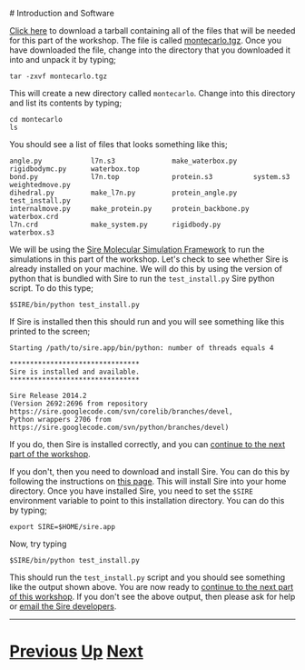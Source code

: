 
# Introduction and Software

[Click here](https://github.com/chryswoods/python_for_bio/blob/master/intro_to_mc/software/montecarlo.tgz?raw=true) to download a tarball containing all of the files that will be needed for this part of the workshop. The file is called [montecarlo.tgz](https://github.com/chryswoods/python_for_bio/blob/master/intro_to_mc/software/montecarlo.tgz?raw=true). Once you have downloaded the file, change into the directory that you downloaded it into and unpack it by typing;

```
tar -zxvf montecarlo.tgz
```

This will create a new directory called `montecarlo`. Change into this directory and list its contents by typing;

```
cd montecarlo
ls
```

You should see a list of files that looks something like this;

```
angle.py            l7n.s3              make_waterbox.py    rigidbodymc.py      waterbox.top
bond.py             l7n.top             protein.s3          system.s3           weightedmove.py
dihedral.py         make_l7n.py         protein_angle.py    test_install.py
internalmove.py     make_protein.py     protein_backbone.py waterbox.crd
l7n.crd             make_system.py      rigidbody.py        waterbox.s3
```

We will be using the [Sire Molecular Simulation Framework](http://siremol.org) to run the simulations in this part of the workshop. Let's check to see whether Sire is already installed on your machine. We will do this by using the version of python that is bundled with Sire to run the `test_install.py` Sire python script. To do this type;

```
$SIRE/bin/python test_install.py
```

If Sire is installed then this should run and you will see something like this printed to the screen;

```
Starting /path/to/sire.app/bin/python: number of threads equals 4

********************************
Sire is installed and available.
********************************

Sire Release 2014.2
(Version 2692:2696 from repository https://sire.googlecode.com/svn/corelib/branches/devel,
Python wrappers 2706 from https://sire.googlecode.com/svn/python/branches/devel)
```

If you do, then Sire is installed correctly, and you can [continue to the next part of the workshop](rigid.md).

If you don't, then you need to download and install Sire. You can do this by following the instructions on [this page](http://siremol.org/Sire/Binaries.html). This will install Sire into your home directory. Once you have installed Sire, you need to set the `$SIRE` environment variable to point to this installation directory. You can do this by typing;

```
export SIRE=$HOME/sire.app
```

Now, try typing

```
$SIRE/bin/python test_install.py
```

This should run the `test_install.py` script and you should see something like the output shown above. You are now ready to [continue to the next part of this workshop](rigid.md). If you don't see the above output, then please ask for help or [email the Sire developers](mailto:chryswoods@gmail.com).

***

# [Previous](README.md) [Up](README.md) [Next](rigid.md)
